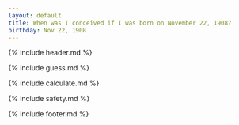 ```yaml
---
layout: default
title: When was I conceived if I was born on November 22, 1908?
birthday: Nov 22, 1908
---
```


{% include header.md %}

{% include guess.md %}

{% include calculate.md %}

{% include safety.md %}

{% include footer.md %}



